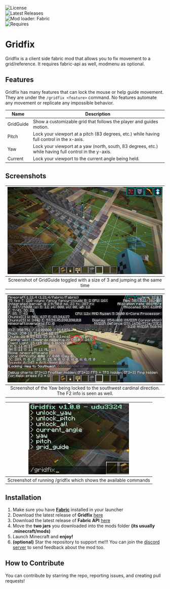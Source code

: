 ![License](https://img.shields.io/github/license/udu3324/gridfix)  
![Latest Releases](https://img.shields.io/github/v/release/udu3324/gridfix)   
![Mod loader: Fabric](https://img.shields.io/badge/modloader-Fabric-decea6?style=round)   
![Requires](https://img.shields.io/badge/requires-Fabric%20API-dece5a?style=round)    

# Gridfix
Gridfix is a client side fabric mod that allows you to fix movement to a grid/reference. It requires fabric-api as well, modmenu as optional.

## Features
Gridfix has many features that can lock the mouse or help guide movement. They are under the `/gridfix <feature>` command. No features automate any movement or replicate any impossible behavior.

| Name      | Description                                                                                           |
|-----------|-------------------------------------------------------------------------------------------------------|
| GridGuide | Show a customizable grid that follows the player and guides motion.                                   |
| Pitch     | Lock your viewport at a pitch (83 degrees, etc.) while having full control in the x-axis.             |
| Yaw       | Lock your viewport at a yaw (north, south, 83 degrees, etc.) while having full control in the y-axis. |
| Current   | Lock your viewport to the current angle being held.                                                   |

## Screenshots
| ![showcase](https://raw.githubusercontent.com/udu3324/Gridfix/refs/heads/master/src/main/resources/assets/gridfix/grid_guide.png) | 
|:---------------------------------------------------------------------------------------------------------------------------------:| 
|                           Screenshot of GridGuide toggled with a size of 3 and jumping at the same time                           |

| ![showcase](https://raw.githubusercontent.com/udu3324/gridfix/refs/heads/master/src/main/resources/assets/gridfix/yaw_lock.png) | 
|:-------------------------------------------------------------------------------------------------------------------------------:| 
|              Screenshot of the Yaw being locked to the southwest cardinal direction. The F2 info is seen as well.               |

| ![showcase](https://raw.githubusercontent.com/udu3324/gridfix/refs/heads/master/src/main/resources/assets/gridfix/help_cmd_v1.png) | 
|:----------------------------------------------------------------------------------------------------------------------------------:| 
|                                 Screenshot of running /gridfix which shows the available commands                                  |

## Installation
1. Make sure you have **[Fabric](https://fabricmc.net/use/installer/)** installed in your launcher
2. Download the latest release of **Gridfix** [here](https://modrinth.com/mod/gridfix/versions)
3. Download the latest release of **Fabric API** [here](https://modrinth.com/mod/fabric-api/versions)
4. Move the **two jars** you downloaded into the mods folder **(its usually .minecraft/mods)**
5. Launch Minecraft and **enjoy!**
6. **(optional)** Star the repository to support me!!! You can join the [discord server](https://discord.gg/NXm9tJvyBT) to send feedback about the mod too.

## How to Contribute
You can contribute by starring the repo, reporting issues, and creating pull requests!
